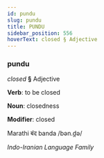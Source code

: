 ```yaml
---
id: pundu
slug: pundu
title: PUNDU
sidebar_position: 556
hoverText: closed § Adjective
---
```


### pundu

*closed* **§** Adjective

**Verb**: to be closed

**Noun**: closedness

**Modifier**: closed

Marathi बंद banda /bən.d̪ə/

*Indo-Iranian Language Family*